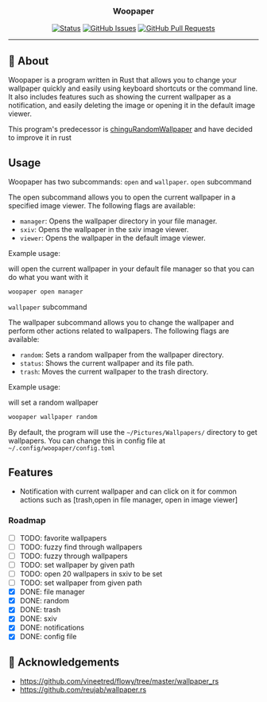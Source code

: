 <h3 align="center">Woopaper</h3>

<div align="center">

  [![Status](https://img.shields.io/badge/status-active-success.svg)]() 
  [![GitHub Issues](https://img.shields.io/github/issues/rdkang/The-Documentation-Compendium.svg)](https://github.com/rdkang/woopaper/issues)
  [![GitHub Pull Requests](https://img.shields.io/github/issues-pr/kylelobo/The-Documentation-Compendium.svg)](https://github.com/kylelobo/The-Documentation-Compendium/pulls)

</div>

---

## 🧐 About
Woopaper is a program written in Rust that allows you to change your wallpaper quickly and easily using keyboard shortcuts or the command line. It also includes features such as showing the current wallpaper as a notification, and easily deleting the image or opening it in the default image viewer.

This program's predecessor is [chinguRandomWallpaper](https://github.com/Rdkang/chinguRandomWallpaper) and have decided to improve it in rust

## Usage
Woopaper has two subcommands: `open` and `wallpaper`.
`open` subcommand

The open subcommand allows you to open the current wallpaper in a specified image viewer. The following flags are available:
- `manager`: Opens the wallpaper directory in your file manager.
- `sxiv`: Opens the wallpaper in the sxiv image viewer.
- `viewer`: Opens the wallpaper in the default image viewer.

Example usage:

will open the current wallpaper in your default file manager so that you can do what you want with it
```bash
woopaper open manager
```

`wallpaper` subcommand

The wallpaper subcommand allows you to change the wallpaper and perform other actions related to wallpapers. The following flags are available:

- `random`: Sets a random wallpaper from the wallpaper directory.
- `status`: Shows the current wallpaper and its file path.
- `trash`: Moves the current wallpaper to the trash directory.

Example usage:

will set a random wallpaper
```bash
woopaper wallpaper random
```

By default, the program will use the `~/Pictures/Wallpapers/` directory to get wallpapers. You can change this in config file at `~/.config/woopaper/config.toml`

## Features

- Notification with current wallpaper and can click on it for common actions such as [trash,open in file manager, open in image viewer]

### Roadmap
- [ ] TODO: favorite wallpapers
- [ ] TODO: fuzzy find through wallpapers
- [ ] TODO: fuzzy through wallpapers
- [ ] TODO: set wallpaper by given path
- [ ] TODO: open 20 wallpapers in sxiv to be set
- [ ] TODO: set wallpaper from given path
- [x] DONE: file manager
- [x] DONE: random
- [x] DONE: trash
- [x] DONE: sxiv
- [x] DONE: notifications
- [x] DONE: config file

## 🎉 Acknowledgements

- https://github.com/vineetred/flowy/tree/master/wallpaper_rs
- https://github.com/reujab/wallpaper.rs
